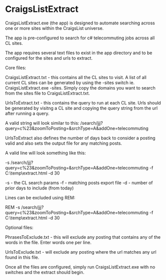 CraigsListExtract
=================

CraigsListExtract.exe (the app) is designed to automate searching across one or more sites within the CraigsList universe.

The app is pre-configured to search for c# telecommuting jobs across all CL sites.

The app requires several text files to exist in the app directory and to be configured for the sites and urls to extract.

Core files:

CraigsListExtract.txt - this contains all the CL sites to visit.  A list of all current CL sites can be generated by using the -sites switch ie. CraigsListExtract.exe -sites. Simply copy the domains you want to search from the sites file to CraigsListExtract.txt.

UrlsToExtract.txt - this contains the query to run at each CL site.  Urls should be generated by visitng a CL site and copying the query string from the url after running a query. 

A valid string will look similar to this: /search/jjj?query=c%23&zoomToPosting=&srchType=A&addOne=telecommuting

UrlsToExtract also defines the number of days back to consider a posting valid and also sets the output file for any matching posts.

A valid line will look something like this:

-s /search/jjj?query=c%23&zoomToPosting=&srchType=A&addOne=telecommuting -f C:\temp\extract.html -d 30

-s - the CL search params
-f - matching posts export file
-d - number of prior days to include (from today)

Lines can be excluded using REM:

REM -s /search/jjj?query=c%23&zoomToPosting=&srchType=A&addOne=telecommuting -f C:\temp\extract.html -d 30

Optional files:

PhrasesToExclude.txt - this will exclude any posting that contains any of the words in the file. Enter words one per line.

UrlsToExclude.txt - will exclude any posting where the url matches any url found in this file.

Once all the files are configured, simply run CraigsListExtract.exe with no switches and the extract should begin.





